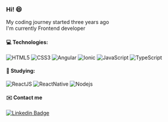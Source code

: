 ### Hi! :smile:

My coding journey started three years ago 
<br />
I'm currently Frontend developer


####  :computer: Technologies:
![HTML5](https://img.shields.io/badge/-HTML5-E34F26?style=flat-square&logo=html5&logoColor=white)
![CSS3](https://img.shields.io/badge/-CSS3-1572B6?style=flat-square&logo=css3)
![Angular](https://img.shields.io/badge/-Angular-DD0031?style=flat-square&logo=angular)
![Ionic](https://img.shields.io/badge/-Ionic-3880FF?style=flat-square&logo=ionic&logoColor=white)
![JavaScript](https://img.shields.io/badge/-JavaScript-35383E?style=flat-square&logo=javascript)
![TypeScript](https://img.shields.io/badge/-TypeScript-007ACC?style=flat-square&logo=typescript)


#### :rocket: Studying:
![ReactJS](https://img.shields.io/badge/-ReactJS-2A2C2E?style=flat-square&logo=react)
![ReactNative](https://img.shields.io/badge/-ReactNative-0F256E?style=flat-square&logo=react)
![Nodejs](https://img.shields.io/badge/-NodeJS-339933?style=flat-square&logo=Node.js&logoColor=white)

#### :envelope: Contact me

[![Linkedin
Badge](https://img.shields.io/badge/-Linkedin-blue?style=flat-square&logo=Linkedin&logoColor=white&target=_blank&link=https://www.linkedin.com/in/krochas/)](https://www.linkedin.com/in/krochas/)
